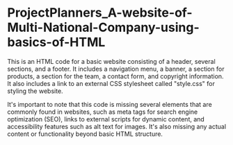 # ProjectPlanners_A-website-of-Multi-National-Company-using-basics-of-HTML
This is an HTML code for a basic website consisting of a header, several sections, and a footer.
It includes a navigation menu, a banner, a section for products, a section for the team, a contact form, and copyright information.
It also includes a link to an external CSS stylesheet called "style.css" for styling the website.

It's important to note that this code is missing several elements that are commonly found in websites, such as meta tags for search engine optimization (SEO), links to external scripts for dynamic content, and accessibility features such as alt text for images.
It's also missing any actual content or functionality beyond basic HTML structure.
